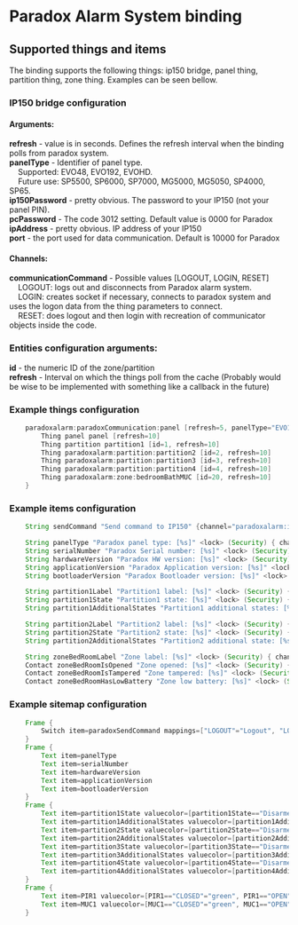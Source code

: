 # Paradox Alarm System binding

## Supported things and items
The binding supports the following things: ip150 bridge, panel thing, partition thing, zone thing. Examples can be seen bellow.

### IP150 bridge configuration

#### Arguments:

**refresh** - value is in seconds. Defines the refresh interval when the binding polls from paradox system.<br>
**panelType** - Identifier of panel type.<br>
&nbsp;&nbsp;&nbsp;&nbsp;Supported: EVO48, EVO192, EVOHD.<br>
&nbsp;&nbsp;&nbsp;&nbsp;Future use: SP5500, SP6000, SP7000, MG5000, MG5050, SP4000, SP65.<br>
**ip150Password** - pretty obvious. The password to your IP150 (not your panel PIN).<br>
**pcPassword** - The code 3012 setting. Default value is 0000 for Paradox<br>
**ipAddress** - pretty obvious. IP address of your IP150<br>
**port** - the port used for data communication. Default is 10000 for Paradox<br>
#### Channels:

**communicationCommand** - Possible values [LOGOUT, LOGIN, RESET]<br>
&nbsp;&nbsp;&nbsp;&nbsp;LOGOUT: logs out and disconnects from Paradox alarm system.<br>
&nbsp;&nbsp;&nbsp;&nbsp;LOGIN: creates socket if necessary, connects to paradox system and uses the logon data from the thing parameters to connect.<br>
&nbsp;&nbsp;&nbsp;&nbsp;RESET: does logout and then login with recreation of communicator objects inside the code.<br>

### Entities configuration arguments:

**id** - the numeric ID of the zone/partition<br>
**refresh** - Interval on which the things poll from the cache (Probably would be wise to be implemented with something like a callback in the future)<br>

### Example things configuration

```java
    paradoxalarm:paradoxCommunication:panel [refresh=5, panelType="EVO192", ip150Password="<YOUR IP150 PASSWORD>", pcPassword="0000", ipAddress="10.10.10.10", port=10000 ] {
        Thing panel panel [refresh=10]
        Thing partition partition1 [id=1, refresh=10]
        Thing paradoxalarm:partition:partition2 [id=2, refresh=10]
        Thing paradoxalarm:partition:partition3 [id=3, refresh=10]
        Thing paradoxalarm:partition:partition4 [id=4, refresh=10]
        Thing paradoxalarm:zone:bedroomBathMUC [id=20, refresh=10]
    }
```

### Example items configuration

```java
    String sendCommand "Send command to IP150" {channel="paradoxalarm:ip150:communicator:command"}

    String panelType "Paradox panel type: [%s]" <lock> (Security) { channel = "paradoxalarm:panel:ip150:panel:panelType" }
    String serialNumber "Paradox Serial number: [%s]" <lock> (Security) { channel = "paradoxalarm:panel:ip150:panel:serialNumber" }
    String hardwareVersion "Paradox HW version: [%s]" <lock> (Security) { channel = "paradoxalarm:panel:ip150:panel:hardwareVersion" }
    String applicationVersion "Paradox Application version: [%s]" <lock> (Security) { channel = "paradoxalarm:panel:ip150:panel:applicationVersion" }
    String bootloaderVersion "Paradox Bootloader version: [%s]" <lock> (Security) { channel = "paradoxalarm:panel:ip150:panel:bootloaderVersion" }

    String partition1Label "Partition1 label: [%s]" <lock> (Security) { channel = "paradoxalarm:partition:ip150:partition3:label" }
    String partition1State "Partition1 state: [%s]" <lock> (Security) { channel = "paradoxalarm:partition:ip150:partition3:state" }
    String partition1AdditionalStates "Partition1 additional states: [%s]" <lock> (Security) { channel = "paradoxalarm:partition:ip150:partition3:addidionalStates" }

    String partition2Label "Partition2 label: [%s]" <lock> (Security) { channel = "paradoxalarm:partition:ip150:partition2:label" }
    String partition2State "Partition2 state: [%s]" <lock> (Security) { channel = "paradoxalarm:partition:ip150:partition2:state" }
    String partition2AdditionalStates "Partition2 additional state: [%s]" <lock> (Security) { channel = "paradoxalarm:partition:ip150:partition2:addidionalStates" }

    String zoneBedRoomLabel "Zone label: [%s]" <lock> (Security) { channel = "paradoxalarm:zone:ip150:bedroomBathMUC:label" }
    Contact zoneBedRoomIsOpened "Zone opened: [%s]" <lock> (Security) { channel = "paradoxalarm:zone:ip150:bedroomBathMUC:isOpened" }
    Contact zoneBedRoomIsTampered "Zone tampered: [%s]" <lock> (Security) { channel = "paradoxalarm:zone:ip150:bedroomBathMUC:isTampered" }
    Contact zoneBedRoomHasLowBattery "Zone low battery: [%s]" <lock> (Security) { channel = "paradoxalarm:zone:ip150:bedroomBathMUC:hasLowBattery" }
```

### Example sitemap configuration

```java
    Frame {
        Switch item=paradoxSendCommand mappings=["LOGOUT"="Logout", "LOGIN"="Login", "RESET"="Reset"]
    }
    Frame {
        Text item=panelType
        Text item=serialNumber
        Text item=hardwareVersion
        Text item=applicationVersion
        Text item=bootloaderVersion
    }
    Frame {
        Text item=partition1State valuecolor=[partition1State=="Disarmed"="green", partition1State=="Armed"="red"]
        Text item=partition1AdditionalStates valuecolor=[partition1AdditionalStates=="Disarmed"="green", partition1AdditionalStates=="Armed"="red"]
        Text item=partition2State valuecolor=[partition2State=="Disarmed"="green", partition2State=="Armed"="red"]
        Text item=partition2AdditionalStates valuecolor=[partition2AdditionalStates=="Disarmed"="green", partition2AdditionalStates=="Armed"="red"]
        Text item=partition3State valuecolor=[partition3State=="Disarmed"="green", partition3State=="Armed"="red"]
        Text item=partition3AdditionalStates valuecolor=[partition3AdditionalStates=="Disarmed"="green", partition3AdditionalStates=="Armed"="red"]
        Text item=partition4State valuecolor=[partition4State=="Disarmed"="green", partition4State=="Armed"="red"]
        Text item=partition4AdditionalStates valuecolor=[partition4AdditionalStates=="Disarmed"="green", partition4AdditionalStates=="Armed"="red"]
    }
    Frame {
        Text item=PIR1 valuecolor=[PIR1=="CLOSED"="green", PIR1=="OPEN"="red"]
        Text item=MUC1 valuecolor=[MUC1=="CLOSED"="green", MUC1=="OPEN"="red"]
    }
```
